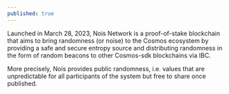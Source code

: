 ```yaml
---
published: true
---
```

Launched in March 28, 2023, Nois Network is a proof-of-stake blockchain that aims to bring randomness (or noise) to the Cosmos ecosystem by providing a safe and secure entropy source and distributing randomness in the form of random beacons to other Cosmos-sdk blockchains via IBC.

More precisely, Nois provides public randomness, i.e. values that are unpredictable for all participants of the system but free to share once published.

